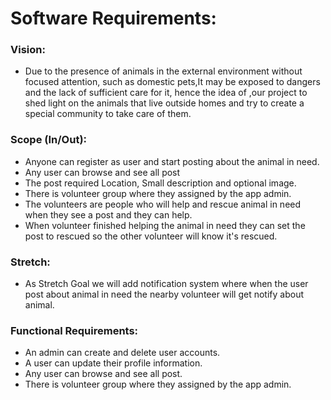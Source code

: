 # Software Requirements:

### Vision:

* Due to the presence of animals in the external environment without focused attention,
  such as domestic pets,It may be exposed to dangers and the lack of sufficient care for it,
  hence the idea of ,our project to shed light on the animals that 
  live outside homes and try to create a special community to take care of them.

### Scope (In/Out):

* Anyone can register as user and start posting about the animal in need.
* Any user can browse and see all post
* The post required Location, Small description and optional image.
* There is volunteer group where they assigned by the app admin.
* The volunteers are people who will help and rescue animal in need when they see a post and they can help.
* When volunteer finished helping the animal in need they can set the post to rescued so the other volunteer will know it's rescued.

### Stretch:

* As Stretch Goal we will add notification system where when the user post
  about animal in need the nearby volunteer will get notify about animal.
 
### Functional Requirements:
 
* An admin can create and delete user accounts.
* A user can update their profile information.
* Any user can browse and see all post.
* There is volunteer group where they assigned by the app admin.
